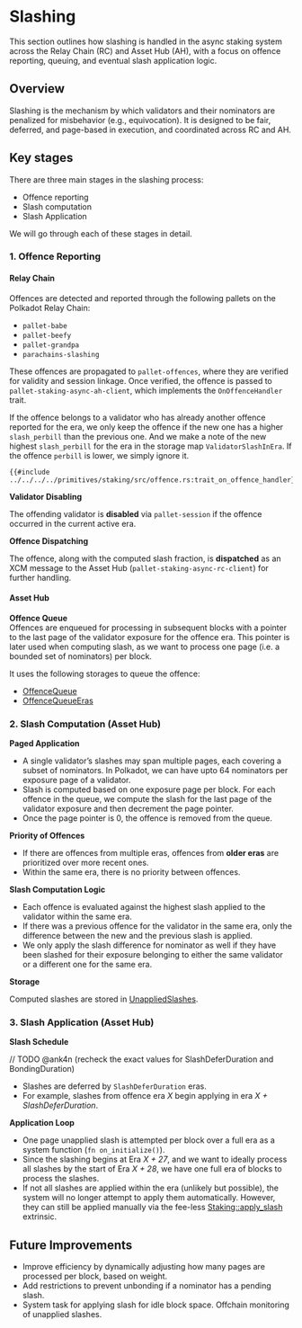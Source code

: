 # Slashing

This section outlines how slashing is handled in the async staking system across the Relay Chain (RC) and Asset Hub (AH), with a focus on offence reporting, queuing, and eventual slash application logic.

## Overview

Slashing is the mechanism by which validators and their nominators are penalized for misbehavior (e.g., equivocation). It is designed to be fair, deferred, and page-based in execution, and coordinated across RC and AH.

## Key stages

There are three main stages in the slashing process:
- Offence reporting
- Slash computation
- Slash Application

We will go through each of these stages in detail.

### 1. Offence Reporting

#### Relay Chain
Offences are detected and reported through the following pallets on the Polkadot Relay Chain:

- `pallet-babe`
- `pallet-beefy`
- `pallet-grandpa`
- `parachains-slashing`

These offences are propagated to `pallet-offences`, where they are verified for validity and session linkage. Once verified, the offence is passed to `pallet-staking-async-ah-client`, which implements the `OnOffenceHandler` trait.

If the offence belongs to a validator who has already another offence reported for the era, we only keep the offence if the new one has a higher `slash_perbill` than the previous one. And we make a note of the new highest `slash_perbill` for the era in the storage map `ValidatorSlashInEra`. If the offence `perbill` is lower, we simply ignore it.

 ```rust,noplayground
{{#include ../../../../primitives/staking/src/offence.rs:trait_on_offence_handler}}
```

**Validator Disabling**

The offending validator is **disabled** via `pallet-session` if the offence occurred in the current active era.

**Offence Dispatching**

The offence, along with the computed slash fraction, is **dispatched** as an XCM message to the Asset Hub (`pallet-staking-async-rc-client`) for further handling.

#### Asset Hub

**Offence Queue**  
Offences are enqueued for processing in subsequent blocks with a pointer to the last page of the validator exposure for the offence era. This pointer is later used when computing slash, as we want to process one page (i.e. a bounded set of nominators) per block.

It uses the following storages to queue the offence:
- [OffenceQueue](https://paritytech.github.io/polkadot-sdk/master/pallet_staking_async/type.OffenceQueue.html)
- [OffenceQueueEras](https://paritytech.github.io/polkadot-sdk/master/pallet_staking_async/type.OffenceQueueEras.html)

### 2. Slash Computation (Asset Hub)
**Paged Application**

- A single validator’s slashes may span multiple pages, each covering a subset of nominators. In Polkadot, we can have upto 64 nominators per exposure page of a validator.
- Slash is computed based on one exposure page per block. For each offence in the queue, we compute the slash for the last page of the validator exposure and then decrement the page pointer.
- Once the page pointer is 0, the offence is removed from the queue.

**Priority of Offences**

- If there are offences from multiple eras, offences from **older eras** are prioritized over more recent ones.
- Within the same era, there is no priority between offences.

**Slash Computation Logic**

- Each offence is evaluated against the highest slash applied to the validator within the same era.
- If there was a previous offence for the validator in the same era, only the difference between the new and the previous slash is applied.
- We only apply the slash difference for nominator as well if they have been slashed for their exposure belonging to either the same validator or a different one for the same era.

**Storage**

Computed slashes are stored in [UnappliedSlashes](https://paritytech.github.io/polkadot-sdk/master/pallet_staking_async/type.UnappliedSlashes.html).

### 3. Slash Application (Asset Hub)

**Slash Schedule**

// TODO @ank4n (recheck the exact values for SlashDeferDuration and BondingDuration)
- Slashes are deferred by `SlashDeferDuration` eras.
- For example, slashes from offence era _X_ begin applying in era _X + SlashDeferDuration_.

**Application Loop**  
- One page unapplied slash is attempted per block over a full era as a system function (`fn on_initialize()`).
- Since the slashing begins at Era _X + 27_, and we want to ideally process all slashes by the start of Era _X + 28_, we have one full era of blocks to process the slashes.
- If not all slashes are applied within the era (unlikely but possible), the system will no longer attempt to apply them automatically. However, they can still be applied manually via the fee-less [Staking::apply_slash](https://paritytech.github.io/polkadot-sdk/master/pallet_staking_async/dispatchables/fn.apply_slash.html) extrinsic.

## Future Improvements

- Improve efficiency by dynamically adjusting how many pages are processed per block, based on weight.
- Add restrictions to prevent unbonding if a nominator has a pending slash.
- System task for applying slash for idle block space. Offchain monitoring of unapplied slashes.

